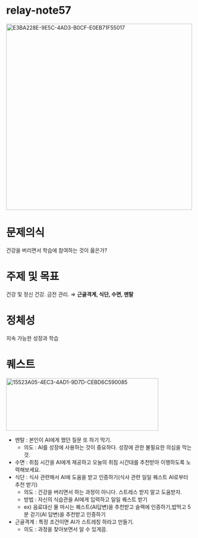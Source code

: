 # relay-note57
<img width="500" height="500" alt="E3BA228E-9E5C-4AD3-B0CF-E0EB71F55017" src="https://github.com/user-attachments/assets/86fbe5ed-d11d-4e4a-a6c9-fa742057577d" />

# 문제의식

건강을 버리면서 학습에 참여하는 것이 옳은가?

# 주제 및 목표

건강 및 정신 건강. 금전 관리. ⇒ **근골격계, 식단, 수면, 멘탈**

# 정체성

지속 가능한 성장과 학습
  
# 퀘스트
<img width="409" height="141" alt="15523A05-4EC3-4AD1-9D7D-CEBD6C590085" src="https://github.com/user-attachments/assets/c18b1610-b5ba-4cba-9aa7-264e766c483d" />

- 멘탈 : 본인이 AI에게 했던 질문 또 하기 막기.
    - 의도 : AI를 성장에 사용하는 것이 중요하다. 성장에 관한 불필요한 의심을 막는 것.
- 수면 : 취침 시간을 AI에게 제공하고 오늘의 취침 시간대를 추천받아 이행하도록 노력해보세요.
- 식단 : 식사 관련해서 AI에 도움을 받고 인증하기(식사 관련 일일 퀘스트 AI로부터 추천 받기)
    - 의도 : 건강을 버리면서 하는 과정이 아니다. 스트레스 받지 말고 도움받자.
    - 방법 : 자신의 식습관을 AI에게 입력하고 일일 퀘스트 받기
    - ex) 음료대신 물 마시는 퀘스트(AI답변)을 추천받고 슬랙에 인증하기,밥먹고 5분 걷기(AI 답변)을 추천받고 인증하기 
- 근골격계 : 특정 조건이면 AI가 스트레칭 하라고 만들기.
    - 의도 : 과정을 찾아보면서 알 수 있게끔.
